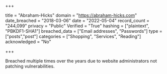 +++

title = "Abraham-Hicks"
domain = "https://abraham-hicks.com"
date_breached = "2018-03-06"
date = "2022-05-04"
record_count = "244,099"
privacy = "Public"
Verified = "True"
hashing = ["plaintext", "PBKDF1-SHA1"]
breached_data = ["Email addresses", "Passwords"]
type = ["posts","post"]
categories = ["Shopping", "Services", "Reading"]
acknowledged = "No"


+++


Breached multiple times over the years due to website administrators not patching vulnerabilities.

